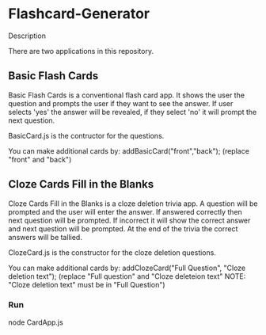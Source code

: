 # Flashcard-Generator

Description

There are two applications in this repository.

## Basic Flash Cards
Basic Flash Cards is a conventional flash card app.  It shows the user the question and prompts the user if they want to see the answer.  If user selects 'yes' the answer will be revealed, if they select 'no' it will prompt the next question.  

BasicCard.js is the contructor for the questions.

You can make additional cards by: addBasicCard("front","back");  (replace "front" and "back")

## Cloze Cards Fill in the Blanks
Cloze Cards Fill in the Blanks is a cloze deletion trivia app.  A question will be prompted and the user will enter the answer.  If answered correctly then next question will be prompted.  If incorrect it will show the correct answer and next question will be prompted.  At the end of the trivia the correct answers will be tallied.

ClozeCard.js is the constructor for the cloze deletion questions.

You can make additional cards by: addClozeCard("Full Question", "Cloze deletion text"); (replace "Full question" and "Cloze deleteion text" NOTE: "Cloze deletion text" must be in "Full Question")

### Run
node CardApp.js